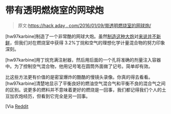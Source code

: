 # 带有透明燃烧室的网球炮

> 原文:[https://hack aday . com/2016/01/09/带透明燃烧室的网球炮/](https://hackaday.com/2016/01/09/tennis-ball-cannon-with-clear-combustion-chamber/)

[hw97karbine]制造了一个非常酷的网球大炮。虽然[制造这种大炮](http://hackaday.com/2011/05/09/double-barreled-air-cannon/)对[来说并不新鲜](http://hackaday.com/2013/09/15/a-sublime-pvc-cannon/)，但我们对在燃烧室中获得 3.2%丁烷和空气的理想化学计量混合物的努力印象深刻。

[hw97karbine]用丁烷充满注射器，然后用后面的一个孔将准确的剂量注入容器中。为了控制空气混合物，他用记号笔在圆筒外面做了记号。简单却有效。

比这些方法更有价值的是密室爆炸的酷酷的慢镜头录像。你真的得去看看。[hw97karbine]清楚地显示了平衡良好的燃油空气混合气和平衡不良的混合气之间的区别。说更多的燃料并不意味着更好的燃烧是一回事，我们都记得我们个人的土豆加农炮经历，但看到它完全是另一回事。

[Via [Reddit](https://www.reddit.com/r/somethingimade/comments/3zpt6v/tennis_ball_cannon_with_a_seethrough/)